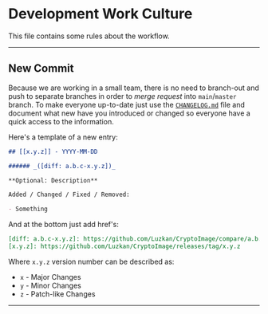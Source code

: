 # Development Work Culture

This file contains some rules about the workflow.

---

## New Commit

Because we are working in a small team, there is no need to branch-out and push to separate branches in order to _merge request_ into `main`/`master` branch. To make everyone up-to-date just use the [`CHANGELOG.md`](../docs/CHANGELOG.md) file and document what new have you introduced or changed so everyone have a quick access to the information.

Here's a template of a new entry:

```md
## [[x.y.z]] - YYYY-MM-DD

###### _([diff: a.b.c-x.y.z])_

**Optional: Description**

Added / Changed / Fixed / Removed:

- Something
```

And at the bottom just add href's:

```md
[diff: a.b.c-x.y.z]: https://github.com/Luzkan/CryptoImage/compare/a.b.c...x.y.z
[x.y.z]: https://github.com/Luzkan/CryptoImage/releases/tag/x.y.z
```

Where `x.y.z` version number can be described as:

- `x` - Major Changes
- `y` - Minor Changes
- `z` - Patch-like Changes

---
